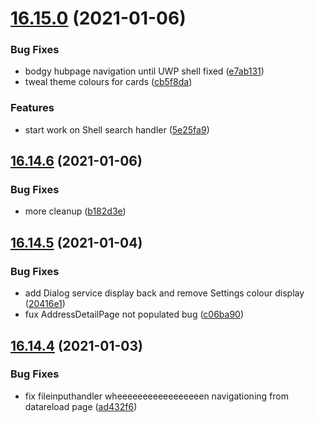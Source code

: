 # [16.15.0](https://github.com/phandcock/GrampsView/compare/v16.14.6...v16.15.0) (2021-01-06)


### Bug Fixes

* bodgy hubpage navigation until UWP shell fixed ([e7ab131](https://github.com/phandcock/GrampsView/commit/e7ab1318ff021b8067d41b481e5f7bf3475bcf35))
* tweal theme colours for cards ([cb5f8da](https://github.com/phandcock/GrampsView/commit/cb5f8daa83b5bce1fa8419bd3c5f22160edeb0f9))


### Features

* start work on Shell search handler ([5e25fa9](https://github.com/phandcock/GrampsView/commit/5e25fa99d8677e9823df898003cd5f6681dc7cff))



## [16.14.6](https://github.com/phandcock/GrampsView/compare/v16.14.5...v16.14.6) (2021-01-06)


### Bug Fixes

* more cleanup ([b182d3e](https://github.com/phandcock/GrampsView/commit/b182d3ec841cf8ba6bfea412dab6003c9e61cfed))



## [16.14.5](https://github.com/phandcock/GrampsView/compare/v16.14.4...v16.14.5) (2021-01-04)


### Bug Fixes

* add Dialog service display back and remove Settings colour display ([20416e1](https://github.com/phandcock/GrampsView/commit/20416e1e715286548ea690f70dedcc97ebd46078))
* fux AddressDetailPage not populated bug ([c06ba90](https://github.com/phandcock/GrampsView/commit/c06ba90e7f57fb7628d3b2c99025773b0c85727a))



## [16.14.4](https://github.com/phandcock/GrampsView/compare/v16.14.3...v16.14.4) (2021-01-03)


### Bug Fixes

* fix fileinputhandler wheeeeeeeeeeeeeeeeen navigationing from datareload page ([ad432f6](https://github.com/phandcock/GrampsView/commit/ad432f63f59c154c35657ce99e1454822af8470c))



